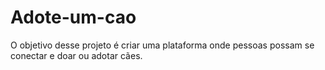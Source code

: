 # Adote-um-cao
O objetivo desse projeto é criar uma plataforma onde pessoas possam se conectar e doar ou adotar cães.
